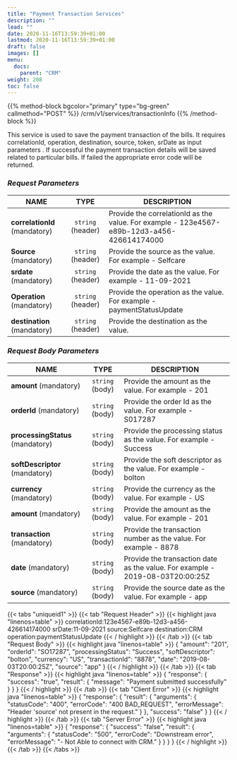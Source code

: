 ```yaml
---
title: "Payment Transaction Services"
description: ""
lead: ""
date: 2020-11-16T13:59:39+01:00
lastmod: 2020-11-16T13:59:39+01:00
draft: false
images: []
menu:
  docs:
    parent: "CRM"
weight: 208
toc: false
---
```


{{% method-block bgcolor="primary" type="bg-green" callmethod="POST" %}}
  /crm/v1/services/transactionInfo
{{% /method-block %}}

This service is used to save the payment transaction of the bills. It requires correlationId, operation, destination, source, token, srDate as input parameters . If successful the payment transaction details will be saved related to particular bills. If failed the appropriate error code will be returned.

<section>

### *Request Parameters*
| NAME        | TYPE           | DESCRIPTION  |
| ------------- |:-------------:| ----- |
| **correlationId** (mandatory)    | ``string`` (header)      |   Provide the correlationId as the value. For example - 123e4567-e89b-12d3-a456-426614174000 |
| **Source** (mandatory) | ``string`` (header)      |    Provide the source as the value. For example - Selfcare |
| **srdate** (mandatory) | ``string`` (header)      |    Provide the date as the value. For example - 11-09-2021 |
| **Operation** (mandatory) | ``string`` (header)      |    Provide the operation as the value. For example - paymentStatusUpdate |
| **destination** (mandatory) | ``string`` (header)      |    Provide the destination as the value. |

### *Request Body Parameters*
| NAME        | TYPE           | DESCRIPTION  |
| ------------- |:-------------:| ----- |
| **amount** (mandatory)    | ``string`` (body)      |   Provide the amount as the value. For example - 201 |
| **orderId** (mandatory)    | ``string`` (body)      |   Provide the order Id as the value. For example - S017287 |
| **processingStatus** (mandatory)    | ``string`` (body)      |   Provide the processing status as the value. For example - Success |
| **softDescriptor** (mandatory)    | ``string`` (body)      |   Provide the soft descriptor as the value. For example - bolton |
| **currency** (mandatory)    | ``string`` (body)      |   Provide the currency as the value. For example - US |
| **amount** (mandatory)    | ``string`` (body)      |   Provide the amount as the value. For example - 201 |
| **transaction** (mandatory) | ``string`` (body)      |    Provide the transaction number as the value. For example - 8878 |
| **date** (mandatory)    | ``string`` (body)      |   Provide the transaction date as the value. For example - 2019-08-03T20:00:25Z |
| **source** (mandatory)    | ``string`` (body)      |   Provide the source date as the value. For example - app |

{{< tabs "uniqueid1" >}}
{{< tab "Request Header" >}}
{{< highlight java "linenos=table" >}}
correlationId:123e4567-e89b-12d3-a456-426614174000
srDate:11-09-2021
source:Selfcare
destination:CRM
operation:paymentStatusUpdate
{{< / highlight >}}
{{< /tab >}}
{{< tab "Request Body" >}}
{{< highlight java "linenos=table" >}}
{
    "amount": "201",
    "orderId": "SO17287",
    "processingStatus": "Success",
    "softDescriptor": "bolton",
    "currency": "US",
    "transactionId": "8878",
    "date": "2019-08-03T20:00:25Z",
    "source": "app"
}
{{< / highlight >}}
{{< /tab >}}
{{< tab "Response" >}}
{{< highlight java "linenos=table" >}}
{
  "response": {
    "success": "true",
    "result": {
      "message": "Payment submitted successfully"
    }
  }
}
{{< / highlight >}}
{{< /tab >}}
{{< tab "Client Error" >}}
{{< highlight java "linenos=table" >}}
{
  "response": {
    "result": {
      "arguments": {
        "statusCode": "400",
        "errorCode": "400 BAD_REQUEST",
        "errorMessage": "Header 'source' not present in the request."
      }
    },
    "success": "false"
  }
}
{{< / highlight >}}
{{< /tab >}}
{{< tab "Server Error" >}}
{{< highlight java "linenos=table" >}}
{
  "response": {
    "success": "false",
    "result": {
      "arguments": {
        "statusCode": "500",
        "errorCode": "Downstream error",
        "errorMessage": "- Not Able to connect with CRM."
      }
    }
  }
}
{{< / highlight >}}
{{< /tab >}}
{{< /tabs >}}
</section>
